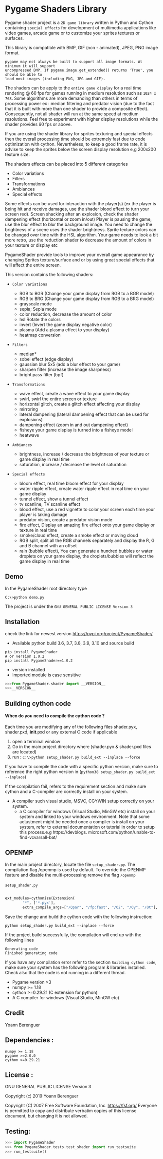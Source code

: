 # Pygame Shaders Library 


Pygame shader project is a `2D game library` written in Python and Cython containing
`special effects` for development of multimedia applications like video games, arcade game
or to customize your sprites textures or surfaces.

This library is compatible with BMP, GIF (non - animated), JPEG, PNG image format.
```
pygame may not always be built to support all image formats. At minimum it will support 
uncompressed BMP. If pygame.image.get_extended() returns 'True', you should be able to
load most images (including PNG, JPG and GIF).
```

The shaders can be apply to the `entire game display` for a real time rendering @ 60 fps
for games running in medium resolution such as `1024 x 768`. 
Some algorithms are more demanding than others in terms of processing power 
ex : median filtering and predator vision (due to the fact that it is built with more
than one shader to provide a composite effect). Consequently, not all shader will run at
the same speed at medium resolutions. Feel free to experiment with higher display resolutions
while the shader provides 60 fps or above.

If you are using the shader library for sprites texturing and special effects
then the overall processing time should be extremely fast due to code optimization with
cython. Nevertheless, to keep a good frame rate, it is advise to keep the sprites below
the screen display resolution e,g 200x200 texture size.

The shaders effects can be placed into 5 different categories
* Color variations
* Filters
* Transformations
* Ambiances
* Special effects
 
Some effects can be used for interaction with the player(s) (ex the player is being hit
and receive damages, use the shader blood effect to turn your screen red).
Screen shacking after an explosion, check the shader dampening effect (horizontal or zoom in/out)
Player is pausing the game, use the blur effect to blur the background image.
You need to change the brightness of a scene uses the shader brightness.
Sprite texture colors can be changed over time with the HSL algorithm.
Your game needs to look a bit more retro, use the reduction shader to decrease the amount
of colors in your texture or display
etc

PygameShader provide tools to improve your overall game appearance by changing 
Sprites texture/surface and or by using great special effects that will affect 
the entire screen. 

This version contains the following shaders:  

* `Color variations`
  
  - RGB to BGR (Change your game display from RGB to a BGR model) 
  - RGB to BRG (Change your game display from RGB to a BRG model) 
  - grayscale mode
  - sepia; Sepia mode  
  - color reduction, decrease the amount of color 
  - hsl Rotate the colors
  - invert (Invert the game display negative color)
  - plasma (Add a plasma effect to your display)
  - heatmap conversion

* `Filters`
  - median* 
  - sobel effect (edge display)
  - gaussian blur 5x5 (add a blur effect to your game)
  - sharpen filter (increase the image sharpness)
  - bright pass filter (bpf) 
  
* `Transformations`
  - wave effect, create a wave effect to your game display
  - swirl, swirl the entire screen or texture 
  - horizontal glitch, create a glitch effect affecting 
    your display
  - mirroring 
  - lateral dampening (lateral dampening effect that can 
    be used  for explosions)
  - dampening effect (zoom in and out dampening effect)
  - fisheye your game display is turned into a fisheye model
  - heatwave 

* `Ambiances`
  - brightness, increase / decrease the brightness of your
    texture or game display in real time
  - saturation, increase / decrease the level of saturation 

* `Special effects` 
  - bloom effect, real time bloom effect for your display
  - water ripple effect, create water ripple effect in real 
    time on your game display 
  - tunnel effect, show a tunnel effect 
  - tv scanline, TV scanline effect
  - blood effect, use a red vignette to color your screen 
    each time your player is taking damage 
  - predator vision, create a predator vision mode
  - fire effect, Display an amazing fire effect onto your 
    game display or texture in real time
  - smoke/cloud effect, create a smoke effect or moving cloud 
  - RGB split, split all the RGB channels separately and display 
    the R, G and B channel with an offset
  - rain (bubble effect), You can generate a hundred bubbles or 
    water droplets on your game display, the droplets/bubbles will 
    reflect the game display in real time
    
## Demo

In the PygameShader root directory type 

```commandline
C:\>python demo.py
```


The project is under the `GNU GENERAL PUBLIC LICENSE Version 3`

## Installation 
check the link for newest version https://pypi.org/project/PygameShader/
* Available python build 3.6, 3.7, 3.8, 3.9, 3.10 and source build
```
pip install PygameShader 
# or version 1.0.2  
pip install PygameShader==1.0.2
```

* version installed 
* Imported module is case sensitive 
```python
>>>from PygameShader.shader import __VERSION__
>>>__VERSION__
```

## Building cython code

#### When do you need to compile the cython code ? 

Each time you are modifying any of the following files 
shader.pyx, shader.pxd, __init__.pxd or any external C code if applicable

1) open a terminal window
2) Go in the main project directory where (shader.pyx & 
   shader.pxd files are located)
3) run : `C:\>python setup_shader.py build_ext --inplace --force`

If you have to compile the code with a specific python 
version, make sure to reference the right python version 
in (`python38 setup_shader.py build_ext --inplace`)

If the compilation fail, refers to the requirement section and 
make sure cython and a C-compiler are correctly install on your
 system.
- A compiler such visual studio, MSVC, CGYWIN setup correctly on 
  your system.
  - a C compiler for windows (Visual Studio, MinGW etc) install 
  on your system and linked to your windows environment.
  Note that some adjustment might be needed once a compiler is 
  install on your system, refer to external documentation or 
  tutorial in order to setup this process.e.g https://devblogs.
  microsoft.com/python/unable-to-find-vcvarsall-bat/

## OPENMP 
In the main project directory, locate the file ```setup_shader.py```.
The compilation flag /openmp is used by default.
To override the OPENMP feature and disable the multi-processing remove the flag ```/openmp```

####
```setup_shader.py```
```python

ext_modules=cythonize(Extension(
        "*", ['*.pyx'],
        extra_compile_args=["/Qpar", "/fp:fast", "/O2", "/Oy", "/Ot"], language="c"
```
Save the change and build the cython code with the following instruction:

```python setup_shader.py build_ext --inplace --force```

If the project build successfully, the compilation will end up with the following lines
```
Generating code
Finished generating code
```
If you have any compilation error refer to the section ```Building cython code```, make sure 
your system has the following program & libraries installed. Check also that the code is not 
running in a different thread.  
- Pygame version >3
- numpy >= 1.18
- cython >=0.29.21 (C extension for python) 
- A C compiler for windows (Visual Studio, MinGW etc)

## Credit
Yoann Berenguer 

## Dependencies :
```
numpy >= 1.18
pygame >=2.0.0
cython >=0.29.21
```

## License :

GNU GENERAL PUBLIC LICENSE Version 3

Copyright (c) 2019 Yoann Berenguer

Copyright (C) 2007 Free Software Foundation, Inc. <https://fsf.org/>
Everyone is permitted to copy and distribute verbatim copies
of this license document, but changing it is not allowed.


## Testing: 
```python
>>> import PygameShader
>>> from PygameShader.tests.test_shader import run_testsuite
>>> run_testsuite()
```

